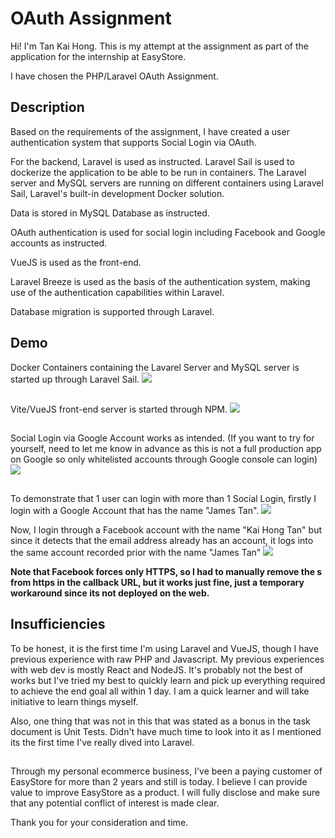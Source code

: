 # OAuth Assignment
Hi! I'm Tan Kai Hong. This is my attempt at the assignment as part of the application for the internship at EasyStore.

I have chosen the PHP/Laravel OAuth Assignment.


## Description
Based on the requirements of the assignment, I have created a user authentication system that supports Social Login via OAuth.

For the backend, Laravel is used as instructed. Laravel Sail is used to dockerize the application to be able to be run in containers. The Laravel server and MySQL servers are running on different containers using Laravel Sail, Laravel's built-in development Docker solution.

Data is stored in MySQL Database as instructed.

OAuth authentication is used for social login including Facebook and Google accounts as instructed.

VueJS is used as the front-end.

Laravel Breeze is used as the basis of the authentication system, making use of the authentication capabilities within Laravel.

Database migration is supported through Laravel.


## Demo

Docker Containers containing the Lavarel Server and MySQL server is started up through Laravel Sail.
![](https://i.ibb.co/ZNGzfqm/sail.gif)
##
Vite/VueJS front-end server is started through NPM.
![](https://i.ibb.co/9byD9fJ/vite.gif)
##
Social Login via Google Account works as intended. (If you want to try for yourself, need to let me know in advance as this is not a full production app on Google so only whitelisted accounts through Google console can login)
![](https://i.ibb.co/d7VS7Gn/google.gif)
##
To demonstrate that 1 user can login with more than 1 Social Login, firstly I login with a Google Account that has the name "James Tan".
![](https://i.ibb.co/kyhZC65/james-google.gif)

Now, I login through a Facebook account with the name "Kai Hong Tan" but since it detects that the email address already has an account, it logs into the same account recorded prior with the name "James Tan"
![](https://i.ibb.co/SdyCwjs/james-facebook.gif)

**Note that Facebook forces only HTTPS, so I had to manually remove the s from https in the callback URL, but it works just fine, just a temporary workaround since its not deployed on the web.**

## Insufficiencies

To be honest, it is the first time I'm using Laravel and VueJS, though I have previous experience with raw PHP and Javascript. My previous experiences with web dev is mostly React and NodeJS. It's probably not the best of works but I've tried my best to quickly learn and pick up everything required to achieve the end goal all within 1 day. I am a quick learner and will take initiative to learn things myself. 

Also, one thing that was not in this that was stated as a bonus in the task document is Unit Tests. Didn't have much time to look into it as I mentioned its the first time I've really dived into Laravel. 
##


Through my personal ecommerce business, I've been a paying customer of EasyStore for more than 2 years and still is today. I believe I can provide value to improve EasyStore as a product. I will fully disclose and make sure that any potential conflict of interest is made clear.

Thank you for your consideration and time.
